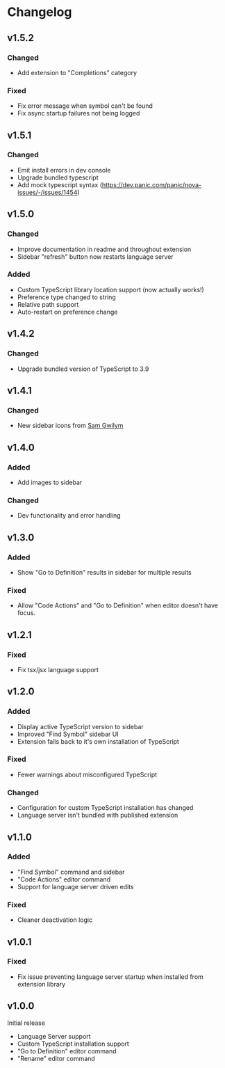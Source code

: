 # Changelog

## v1.5.2

### Changed

* Add extension to "Completions" category

### Fixed

* Fix error message when symbol can't be found
* Fix async startup failures not being logged

## v1.5.1

### Changed

* Emit install errors in dev console
* Upgrade bundled typescript
* Add mock typescript syntax (https://dev.panic.com/panic/nova-issues/-/issues/1454)

## v1.5.0

### Changed

* Improve documentation in readme and throughout extension
* Sidebar "refresh" button now restarts language server

### Added

* Custom TypeScript library location support (now actually works!)
* Preference type changed to string
* Relative path support
* Auto-restart on preference change

## v1.4.2

### Changed

* Upgrade bundled version of TypeScript to 3.9

## v1.4.1

### Changed

* New sidebar icons from [Sam Gwilym](http://gwil.co)

## v1.4.0

### Added

* Add images to sidebar

### Changed

* Dev functionality and error handling

## v1.3.0

### Added

* Show "Go to Definition" results in sidebar for multiple results

### Fixed

* Allow "Code Actions" and "Go to Definition" when editor doesn't have focus.

## v1.2.1

### Fixed

* Fix tsx/jsx language support

## v1.2.0

### Added

* Display active TypeScript version to sidebar
* Improved "Find Symbol" sidebar UI
* Extension falls back to it's own installation of TypeScript

### Fixed

* Fewer warnings about misconfigured TypeScript

### Changed

* Configuration for custom TypeScript installation has changed
* Language server isn't bundled with published extension

## v1.1.0

### Added

* "Find Symbol" command and sidebar
* "Code Actions" editor command
* Support for language server driven edits

### Fixed

* Cleaner deactivation logic

## v1.0.1

### Fixed

* Fix issue preventing language server startup when installed from extension library

## v1.0.0

Initial release

* Language Server support
* Custom TypeScript installation support
* "Go to Definition" editor command
* "Rename" editor command
